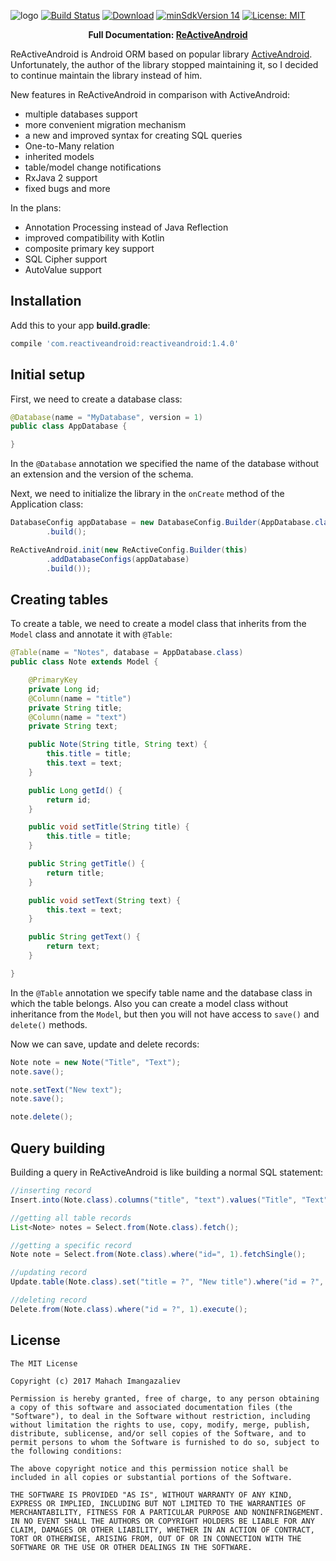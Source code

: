 ![logo][logo]
[![Build Status](https://travis-ci.org/ImangazalievM/ReActiveAndroid.svg?branch=master)](https://travis-ci.org/ImangazalievM/ReActiveAndroid)
[![Download](https://api.bintray.com/packages/imangazaliev/maven/reactiveandroid/images/download.svg)](https://bintray.com/imangazaliev/maven/reactiveandroid/_latestVersion)
[![minSdkVersion 14](https://img.shields.io/badge/minSdkVersion-14-blue.svg)]()
[![License: MIT](https://img.shields.io/badge/License-MIT-blue.svg)](https://opensource.org/licenses/MIT)

<p align="center">
  <strong>Full Documentation: <a href="https://imangazalievm.gitbooks.io/reactiveandroid">ReActiveAndroid</a></strong>
</p>

ReActiveAndroid is Android ORM based on popular library [ActiveAndroid](https://github.com/pardom/ActiveAndroid). Unfortunately, the author of the library stopped maintaining it, so I decided to continue maintain the library instead of him.

New features in ReActiveAndroid in comparison with ActiveAndroid:

- multiple databases support
- more convenient migration mechanism
- a new and improved syntax for creating SQL queries
- One-to-Many relation
- inherited models
- table/model change notifications
- RxJava 2 support
- fixed bugs and more

In the plans:

- Annotation Processing instead of Java Reflection
- improved compatibility with Kotlin
- composite primary key support
- SQL Cipher support
- AutoValue support


## Installation

Add this to your app **build.gradle**:

```gradle
compile 'com.reactiveandroid:reactiveandroid:1.4.0'
```

## Initial setup

First, we need to create a database class:

```java
@Database(name = "MyDatabase", version = 1)
public class AppDatabase {

}
```

In the `@Database` annotation  we specified the name of the database without an extension and the version of the schema.

Next, we need to initialize the library in the `onCreate` method of the Application class:

```java
DatabaseConfig appDatabase = new DatabaseConfig.Builder(AppDatabase.class)
        .build();

ReActiveAndroid.init(new ReActiveConfig.Builder(this)
        .addDatabaseConfigs(appDatabase)
        .build());
```

## Creating tables

To create a table, we need to create a model class that inherits from the `Model` class and annotate it with `@Table`:

```java
@Table(name = "Notes", database = AppDatabase.class)
public class Note extends Model {

    @PrimaryKey
    private Long id;
    @Column(name = "title")
    private String title;
    @Column(name = "text")
    private String text;

    public Note(String title, String text) {
        this.title = title;
        this.text = text;
    }

    public Long getId() {
        return id;
    }

    public void setTitle(String title) {
        this.title = title;
    }

    public String getTitle() {
        return title;
    }

    public void setText(String text) {
        this.text = text;
    }

    public String getText() {
        return text;
    }

}
```

In the `@Table` annotation we specify table name and the database class in which the table belongs. Also you can create a model class without inheritance from the `Model`, but then you will not have access to `save()` and `delete()` methods.

Now we can save, update and delete records:

```java
Note note = new Note("Title", "Text");
note.save();

note.setText("New text");
note.save();

note.delete();
```

## Query building

Building a query in ReActiveAndroid is like building a normal SQL statement:

```java
//inserting record
Insert.into(Note.class).columns("title", "text").values("Title", "Text").execute();

//getting all table records
List<Note> notes = Select.from(Note.class).fetch();

//getting a specific record
Note note = Select.from(Note.class).where("id=", 1).fetchSingle();

//updating record
Update.table(Note.class).set("title = ?", "New title").where("id = ?", 1).execute();

//deleting record
Delete.from(Note.class).where("id = ?", 1).execute();
```

## License

```
The MIT License

Copyright (c) 2017 Mahach Imangazaliev

Permission is hereby granted, free of charge, to any person obtaining a copy of this software and associated documentation files (the "Software"), to deal in the Software without restriction, including without limitation the rights to use, copy, modify, merge, publish, distribute, sublicense, and/or sell copies of the Software, and to permit persons to whom the Software is furnished to do so, subject to the following conditions:

The above copyright notice and this permission notice shall be included in all copies or substantial portions of the Software.

THE SOFTWARE IS PROVIDED "AS IS", WITHOUT WARRANTY OF ANY KIND, EXPRESS OR IMPLIED, INCLUDING BUT NOT LIMITED TO THE WARRANTIES OF MERCHANTABILITY, FITNESS FOR A PARTICULAR PURPOSE AND NONINFRINGEMENT. IN NO EVENT SHALL THE AUTHORS OR COPYRIGHT HOLDERS BE LIABLE FOR ANY CLAIM, DAMAGES OR OTHER LIABILITY, WHETHER IN AN ACTION OF CONTRACT, TORT OR OTHERWISE, ARISING FROM, OUT OF OR IN CONNECTION WITH THE SOFTWARE OR THE USE OR OTHER DEALINGS IN THE SOFTWARE.
```

[logo]: https://raw.githubusercontent.com/ImangazalievM/ReActiveAndroid/master/art/logo.png
